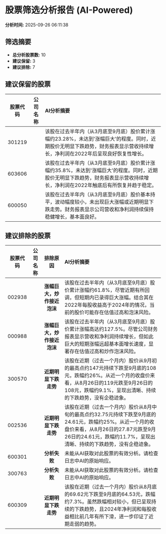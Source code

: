 # 股票筛选分析报告 (AI-Powered)

**分析时间:** 2025-09-26 06:11:38

## 筛选摘要

- **总分析股票数:** 10
- **建议保留:** 3
- **建议排除:** 7

## 建议保留的股票

| 股票代码 | 公司名称 | AI分析摘要 |
|:---:|:---:|:---|
| 301219 |  | 该股在过去半年内（从3月底至9月底）股价累计涨幅约23.28%，未达到'涨幅巨大'的程度。同时，近期股价无明显下跌趋势，财务报表显示营收持续增长，净利润在2022年后呈现良好恢复性增长。 |
| 603606 |  | 该股在过去半年内（从3月底至9月底）股价累计涨幅约35.8%，未达到'涨幅巨大'的程度。同时，近期股价无明显下跌趋势，财务报表显示营收持续增长，净利润在2022年触底后有所恢复并趋于稳定。 |
| 600050 |  | 该股在过去半年内（从3月底至9月底）股价基本持平，波动幅度较小，未出现巨大涨幅或近期明显下跌走势。财务报表显示公司营收和净利润持续保持稳健增长，基本面良好。 |

## 建议排除的股票

| 股票代码 | 公司名称 | 排除原因 | AI分析摘要 |
|:---:|:---:|:---:|:---|
| 002938 |  | **涨幅巨大，炒作接近泡沫** | 该股在过去半年内（从3月底至9月底）股价累计涨幅约61.8%，尽管近期有所回调，但短期内已录得巨大涨幅。结合其在2022年每股收益高于2024年的情况，当前的股价可能存在估值过高和泡沫风险。 |
| 000988 |  | **涨幅巨大，炒作接近泡沫** | 该股在过去半年内（从3月底至9月底）股价累计涨幅高达约127.5%。尽管公司财务报表显示营收和净利润持续增长，但如此巨大的短期涨幅远超基本面增长速度，显著存在估值过高和炒作泡沫风险。 |
| 300570 |  | **近期明显下跌走势** | 该股在近期（过去一个月内）股价从9月初的最高点约147元持续下跌至9月底的108元，跌幅约26%。从近一个月的收盘价来看，从8月26日的119元跌至9月26日的108元，跌幅约9.1%，呈现出清晰、持续的下跌趋势，没有企稳迹象。 |
| 002536 |  | **近期明显下跌走势** | 该股在近期（过去一个月内）股价从8月中旬的最高点约32.75元持续下跌至9月底的24.61元，跌幅约25%。从近一个月的收盘价来看，从8月26日的27.87元跌至9月26日的24.61元，跌幅约11.7%，呈现出清晰、持续的下跌趋势，没有企稳迹象。 |
| 600301 |  | **分析失败** | 未能从AI获取对此股票的有效分析。请检查日志中AI的原始响应。 |
| 300763 |  | **分析失败** | 未能从AI获取对此股票的有效分析。请检查日志中AI的原始响应。 |
| 600309 |  | **近期明显下跌走势** | 该股在近期（过去一个月内）股价从8月底的69.62元下跌至9月底的64.53元，跌幅约7.3%。虽然跌幅相对较小，但已呈现持续的下跌趋势，且2024年净利润和每股收益相比前几年有所下滑，进一步印证了近期走弱的趋势。 |
